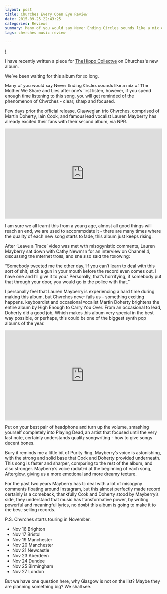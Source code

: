 ```yaml
---
layout: post
title: Churches Every Open Eye Review
date: 2015-09-25 22:43:25
categories: Reviews
summary: Many of you would say Never Ending Circles sounds like a mix of The Mother We Share and Lies after one’s first listen, however, if you spend enough time listening to this song, you will get reminded of the phenomenon of Chvrches - clear, sharp and focused.
tags: chvrches music review

---
```

[!](/images/chvrches/CHVRCHES.jpg)

I have recently written a piece for [The Hippo Collectve](http://www.thehippocollective.com/2015/09/25/chvrches-every-open-eye-review/) on Churches's new album.

We’ve been waiting for this album for so long.

Many of you would say Never Ending Circles sounds like a mix of The Mother We Share and Lies after one’s first listen, however, if you spend enough time listening to this song, you will get reminded of the phenomenon of Chvrches - clear, sharp and focused.

Few days prior the official release, Glaswegian trio Chvrches, comprised of Martin Doherty, Iain Cook, and famous lead vocalist Lauren Mayberry has already excited their fans with their second album, via NPR.

<iframe width="100%" height="290" src="http://www.npr.org/player/embed/439491238/440274224" frameborder=0></iframe>

I am sure we all learnt this from a young age, almost all good things will reach an end, we are used to accommodate it - there are many times where the quality of each new song starts to fade, this album just keeps rising.

After ‘Leave a Trace’ video was met with misogynistic comments, Lauren Mayberry sat down with Cathy Newman for an interview on Channel 4, discussing the internet trolls, and she also said the following:

“Somebody tweeted me the other day, ‘If you can’t learn to deal with this sort of shit, stick a gun in your mouth before the record even comes out. I have one and I’ll give it to you.’ Personally, that’s horrifying, if somebody put that through your door, you would go to the police with that.”

I personally feel that Lauren Mayberry is experiencing a hard time during making this album, but Chvrches never fails us - something exciting happens. keyboardist and occasional vocalist Martin Doherty brightens the entire album by High Enough to Carry You Over. From an occasional to lead, Doherty did a good job, Which makes this album very special in the best way possible, or perhaps, this could be one of the biggest synth pop albums of the year.

<iframe src="http://www.npr.org/player/embed/439491238/440274719" width="100%" height="290" frameborder="0" scrolling="no"></iframe>

Put on your best pair of headphone and turn up the volume, smashing yourself completely into Playing Dead, an artist that focused until the very last note, certainly understands quality songwriting - how to give songs decent bones.

Bury it reminds me a little bit of Purity Ring, Mayberry’s voice is astonishing, with the strong and solid base that Cook and Doherty provided underneath. This song is faster and sharper, comparing to the rest of the album, and also stronger. Mayberry’s voice radiated at the beginning of each song, Afterglow, giving us a more emotional and more dreamy texture.

For the past two years Mayberry has to deal with a lot of misogyny comments floating around Instagram, but this almost perfectly made record certainly is a comeback, thankfully Cook and Doherty stood by Mayberry’s side, they understand that music has transformative power, by writing powerful and meaningful lyrics, no doubt this album is going to make it to the best-selling records.

P.S. Chvrches starts touring in November.

- Nov 16 Brighton
- Nov 17 Bristol
- Nov 19 Manchester
- Nov 20 Manchester
- Nov 21 Newcastle
- Nov 23 Aberdeen
- Nov 24 Dundee
- Nov 25 Birmingham
- Nov 27 London

But we have one question here, why Glasgow is not on the list? Maybe they are planning something big? We shall see.